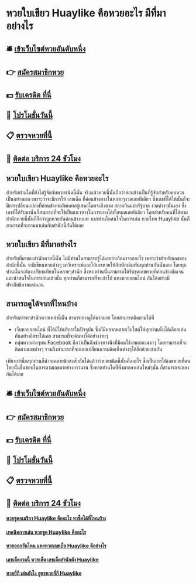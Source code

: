 # หวยใบเขียว Huaylike คือหวยอะไร มีที่มาอย่างไร

## 🛎 [เข้าเว็บไซต์หวยอันดับหนึ่ง](https://bit.ly/3qFhggS)
## 👉 [สมัครสมาชิกหวย](https://bit.ly/3qFhggS)
## 💵 [รับเครดิต ที่นี่](https://bit.ly/3Uc3Q9A)
## 👑 [โปรโมชั่นวันนี้](https://bit.ly/3Uc3Q9A)
## 📋 [ตรวจหวยที่นี้](https://bit.ly/3Uc3Q9A)
## 📱 [ติดต่อ บริการ 24 ชัวโมง](https://bit.ly/3Uc3Q9A)

## หวยใบเขียว Huaylike คือหวยอะไร 
สำหรับท่านใดที่ยังไม่รู้จักกับหวยชนิดนี้นั้น จริงแล้วหวยนี้นั้นถือว่าค่อนข้างเป็นที่รู้จักสำหรับคอหวยเป็นอย่างมาก เพราะว่าจะมีการให้ เลขเด็ด ที่ค่อนข้างตรงในหลายๆงวดเลยทีเดียว ซึ่งเลขที่ได้ให้นั้นก็จะมีการเปลี่ยนแปลงที่ค่อนข้างจะอัพเดทอยู่เสมอโดยจะอิงตาม สลากกินแบ่งรัฐบาล งวดต่างๆนั่นเอง ซึ่งเลขที่ได้รับมานั้นก็สามารถที่จะใช้เป็นแนวทางในการแทงได้ทั้งหมดเลยทีเดียว โดยสำหรับคนที่ได้ตามสำนักหวยนี้นั้นก็ถือว่าถูกหวยกันค่อนข้างเยอะ หากท่านใดสนใจในการเล่น หวยไทย Huaylike นั้นก็สามารถที่จะตามมาเล่นกับสำนักนี้กันได้เลย

## หวยใบเขียว มีที่มาอย่างไร
สำหรับที่มาของสำนักหวยนี้นั้น ไม่มีท่านใดสามารถรู้ได้เลยว่าเกิดมาจากอะไร เพราะว่าสำหรับเลขของสำนักนี้นั้น จะมีเซียนหวยต่างๆ มาวิเคราะห์และใบ้เลขหวยให้กับนักเดิมพันทุกท่านกันนั่นเอง โดยทุกท่านนั้นจะต้องเปรียบเทียบในหลายๆสำนัก ซึ่งหากท่านนั้นสามารถได้รับชุดเลขหวยที่ค่อนข้างชัดเจนและน่าสนใจในการเล่นแล้วนั้น ทุกท่านก็สามารถที่จะเข้าไป แทงหวยออนไลน์ กันได้อย่างมีประสิทธิภาพแน่นอน

## สามารถดูได้จากที่ไหนบ้าง
สำหรับการหาสำนักหวยเหล่านี้นั้น สามารถหาดูได้มากมาย โดยสามารถติดตามได้ที่
- เว็บหวยออนไลน์ ที่ได้มีให้บริการในปัจจุบัน ซึ่งก็มีหลากหลายเว็บไซต์ให้ทุกท่านนั้นได้เลือกเล่นกันอย่างอิสระได้เลย สามารถที่จะค้นหาได้อย่างง่ายๆ
- กลุ่มหวยต่างๆบน Facebook ถือว่าเป็นอีกช่องทางนึงที่มีคนใช้งานเยอะมากๆ โดยสามารถที่จะติดตามเลขต่างๆ รวมถึงสามารถที่จะแลกเปลี่ยนความคิดเห็นต่างๆได้อีกด้วยเช่นกัน

เพียงเท่านี้นทุกท่านก็น่าจะคลายข้อสงสัยกันได้แล้วว่าหวยชนิดนี้นั้นคืออะไร ซึ่งเป็นการให้เลขหวยที่คนไทยนั้นชื่นชอบในการตามเลขมาอย่างยาวนาน ซึ่งหากท่านใดที่พึ่งมาลองเล่นใหม่ๆนั้น ก็สามารถจะลองกันได้เลย


## 🛎 [เข้าเว็บไซต์หวยอันดับหนึ่ง](https://bit.ly/3qFhggS)
## 👉 [สมัครสมาชิกหวย](https://bit.ly/3qFhggS)
## 💵 [รับเครดิต ที่นี่](https://bit.ly/3Uc3Q9A)
## 👑 [โปรโมชั่นวันนี้](https://bit.ly/3Uc3Q9A)
## 📋 [ตรวจหวยที่นี้](https://bit.ly/3Uc3Q9A)
## 📱 [ติดต่อ บริการ 24 ชัวโมง](https://bit.ly/3Uc3Q9A)

#### [หวยขูดอเมริกา Huaylike คืออะไร หาซื้อได้ที่ไหนบ้าง](https://atom.io/themes/หวยขูดอเมริกา%20Huaylike%20คืออะไร%20หาซื้อได้ที่ไหนบ้าง)
#### [เทคนิคการเล่น หวยขูด Huaylike คืออะไร](https://atom.io/themes/เทคนิคการเล่น%20หวยขูด%20Huaylike%20คืออะไร)
#### [หวยออกวันไหน แทงหวยเลขเบิ้ล Huaylike ดีอย่างไร](https://atom.io/themes/หวยออกวันไหน%20แทงหวยเลขเบิ้ล%20Huaylike%20ดีอย่างไร)
#### [เลขเด็ดงวดนี้ หวยเด็ด เลขเด็ดสำนักดัง Huaylike](https://atom.io/themes/เลขเด็ดงวดนี้%20หวยเด็ด%20เลขเด็ดสำนักดัง%20Huaylike)
#### [หวยยี่กี เล่นยังไง สูตรหวยยี่กี Huaylike](https://atom.io/themes/หวยยี่กี%20เล่นยังไง%20สูตรหวยยี่กี%20Huaylike)